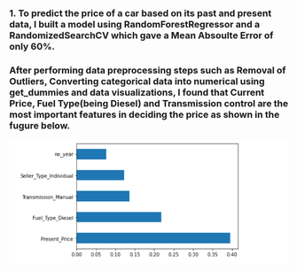 <h3> 1. To predict the price of a car based on its past and present data, I built a model using RandomForestRegressor and a RandomizedSearchCV which gave a Mean Absoulte Error of only 60%. <h3>
<h3> After performing data preprocessing steps such as Removal of Outliers, Converting categorical data into numerical using get_dummies and data visualizations, I found that Current Price, Fuel Type(being Diesel) and Transmission control are the most important features in deciding the price as shown in the fugure below. <br>
  
![Features](Features.png)
